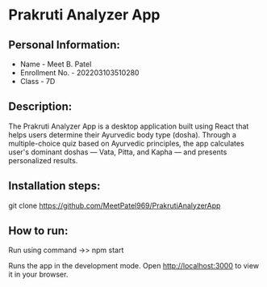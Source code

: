 # Prakruti Analyzer App

## Personal Information:

- Name - Meet B. Patel
- Enrollment No. - 202203103510280
- Class - 7D

## Description:
The Prakruti Analyzer App is a desktop application built using React that helps users determine their Ayurvedic body type (dosha). Through a multiple-choice quiz based on Ayurvedic principles, the app calculates user's dominant doshas — Vata, Pitta, and Kapha — and presents personalized results.

## Installation steps:

git clone https://github.com/MeetPatel969/PrakrutiAnalyzerApp

## How to run:

Run using command ->> npm start

Runs the app in the development mode.
Open [http://localhost:3000](http://localhost:3000) to view it in your browser.

